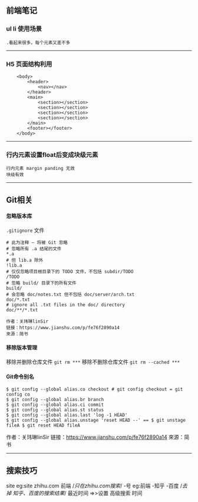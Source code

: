 ## 前端笔记

### ul li 使用场景
    .看起来很多，每个元素又差不多
***
### H5 页面结构利用
```
    <body>
        <header>
            <nav></nav>
        </header>
        <main>
            <section></section>
            <section></section>
            <section></section>
            <section></section>
        </main>
        <footer></footer>
    </body>   
```
***
### 行内元素设置float后变成块级元素
    行内元素 margin panding 无效
    块级有效
***
## Git相关

#### 忽略版本库
`.gitignore` 文件
```
# 此为注释 – 将被 Git 忽略
# 忽略所有 .a 结尾的文件
*.a
# 但 lib.a 除外
!lib.a
# 仅仅忽略项目根目录下的 TODO 文件，不包括 subdir/TODO
/TODO
# 忽略 build/ 目录下的所有文件
build/
# 会忽略 doc/notes.txt 但不包括 doc/server/arch.txt
doc/*.txt
# ignore all .txt files in the doc/ directory
doc/**/*.txt

作者：关玮琳linSir
链接：https://www.jianshu.com/p/fe76f2890a14
來源：简书
```

#### 移除版本管理
移除并删除仓库文件 `git rm ***`
移除不删除仓库文件 `git rm --cached ***`

#### Git命令别名
```
$ git config --global alias.co checkout # git config checkout = git config co
$ git config --global alias.br branch
$ git config --global alias.ci commit
$ git config --global alias.st status
$ git config --global alias.last 'log -1 HEAD'
$ git config --global alias.unstage 'reset HEAD --' == $ git unstage fileA $ git reset HEAD fileA
```

作者：关玮琳linSir
链接：https://www.jianshu.com/p/fe76f2890a14
來源：简书
***

## 搜索技巧
site eg:site zhihu.com 前端 /*只在zhihu.com搜索*/
-号  eg:前端 -知乎 -百度 /*去掉 知乎、百度的搜索结果*/
最近时间 =>>设置 高级搜索 时间
